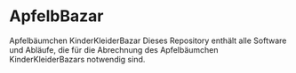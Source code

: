 # ApfelbBazar
Apfelbäumchen KinderKleiderBazar
Dieses Repository enthält alle Software und Abläufe, die für die Abrechnung des Apfelbäumchen KinderKleiderBazars notwendig sind. 

